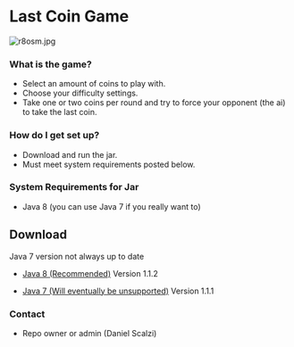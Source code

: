 # Last Coin Game #

![r8osm.jpg](https://bitbucket.org/repo/KqoR6r/images/3087573974-r8osm.jpg)

### What is the game? ###

* Select an amount of coins to play with.
* Choose your difficulty settings.
* Take one or two coins per round and try to force your opponent (the ai) to take the last coin.

### How do I get set up? ###

* Download and run the jar.
* Must meet system requirements posted below.

### System Requirements for Jar ###

* Java 8 (you can use Java 7 if you really want to)

## Download ##

Java 7 version not always up to date

* [Java 8 (Recommended)](https://drive.google.com/file/d/0B87LBoj2FKG4VWZ6ek5sczhVcWM/view) Version 1.1.2

* [Java 7 (Will eventually be unsupported)](https://drive.google.com/file/d/0B87LBoj2FKG4NFNUaFpxVi1Gb1E/view) Version 1.1.1

### Contact ###

* Repo owner or admin (Daniel Scalzi)